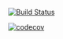 [![Build Status](https://travis-ci.com/vditomasso/cs107test.svg?branch=main)](https://travis-ci.com/vditomasso/cs107test)

[![codecov](https://codecov.io/gh/vditomasso/cs107test/branch/master/graph/badge.svg?token=1E2TZPNBA7)](https://codecov.io/gh/vditomasso/cs107test)
